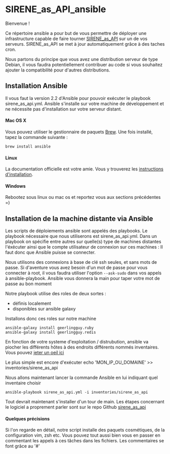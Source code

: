 # SIRENE_as_API_ansible

Bienvenue !

Ce répertoire ansible a pour but de vous permettre de déployer une
infrastructure capable de faire tourner
[SIRENE_as_API](https://github.com/sgmap/sirene_as_api) sur un de vos serveurs.
SIRENE_as_API se met à jour automatiquement grâce à des taches cron.

Nous partons du principe que vous avez une distribution serveur de type Debian,
il vous faudra potentiellement contribuer au code si vous souhaitez ajouter la
compatibilité pour d'autres distributions.

## Installation Ansible

Il vous faut la version 2.2 d'Ansible pour pouvoir exécuter le playbook
sirene_as_api.yml. Ansible s'installe sur votre machine de développement et ne
nécessite pas d'installation sur votre serveur distant.

#### Mac OS X

Vous pouvez utiliser le gestionnaire de paquets
[Brew](https://brew.sh/index_fr.html). Une fois installé, tapez la commande
suivante :

    brew install ansible

#### Linux

La documentation officielle est votre amie. Vous y trouverez les
[instructions d'installation](http://docs.ansible.com/ansible/intro_installation.html#getting-ansible).


#### Windows

Rebootez sous linux ou mac os et reportez vous aux sections précédentes =)


## Installation de la machine distante via Ansible

Les scripts de déploiements ansible sont appelés des playbooks. Le playbook
nécessaire que nous utiliserons est sirene_as_api.yml. Dans un playbook on
spécifie entre autres sur quelle(s) type de machines distantes l'éxécuter ainsi que
le compte utilisateur de connexion sur ces machines : Il faut donc que
Ansible puisse se connecter.

Nous utilisons des connexions à base de clé ssh seules, et sans mots de passe.
Si d'aventure vous avez besoin d'un mot de passe pour vous connecter à root, il
vous faudra utiliser l'option `--ask-sudo` dans vos appels à ansible-playbook.
Ansible vous donnera la main pour taper votre mot de passe au bon moment

Notre playbook utilise des roles de deux sortes :
* définis localement
* disponibles sur ansible galaxy

Installons donc ces roles sur notre machine

    ansible-galaxy install geerlingguy.ruby
    ansible-galaxy install geerlingguy.redis

En fonction de votre systeme d'exploitation / distrubution, ansible va piocher les
différents hôtes à des endroits différents nommés inventaires. Vous pouvez
[jeter un oeil ici](http://docs.ansible.com/ansible/intro_inventory.html)

Le plus simple est encore d'exécuter
    echo 'MON_IP_OU_DOMAINE' >> inventories/sirene_as_api

Nous allons maintenant lancer la commande Ansible en lui indiquant quel
inventaire choisir

    ansible-playbook sirene_as_api.yml -i inventories/sirene_as_api

Tout devrait maintenant s'installer d'un tour de main. Les étapes concernant le
logiciel a proprement parler sont sur le repo Github
[sirene_as_api](https://github.com/sgmap/sirene_as_api)

#### Quelques précisions

Si l'on regarde en détail, notre script installe des paquets cosmétiques, de la
configuration vim, zsh etc. Vous pouvez tout aussi bien vous en passer en
commentant les appels à ces tâches dans les fichiers.
Les commentaires se font grâce au '#'
